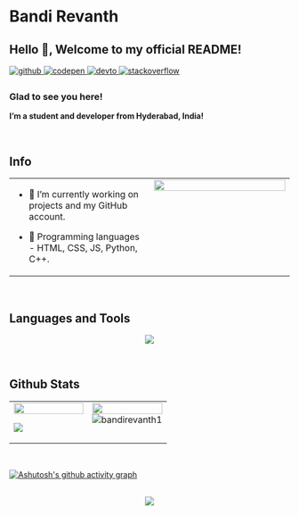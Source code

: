 # Bandi Revanth
## Hello 👋, Welcome to my official README!
  

<a href="https://github.com/bandirevanth" target="_blank">
<img src=https://img.shields.io/badge/github-%2324292e.svg?&style=for-the-badge&logo=github&logoColor=white alt=github style="margin-bottom: 5px;" />
</a>
<a href="https://codepen.com/bandirevanth" target="_blank">
<img src=https://img.shields.io/badge/codepen-%23131417.svg?&style=for-the-badge&logo=codepen&logoColor=white alt=codepen style="margin-bottom: 5px;" />
</a>
<a href="https://dev.to/bandirevanth" target="_blank">
<img src=https://img.shields.io/badge/dev.to-%2308090A.svg?&style=for-the-badge&logo=dev.to&logoColor=white alt=devto style="margin-bottom: 5px;" />
</a>
<a href="https://stackoverflow.com/users/15611261/bandi-revanth" target="_blank">
<img src=https://img.shields.io/badge/stackoverflow-%23F28032.svg?&style=for-the-badge&logo=stackoverflow&logoColor=white alt=stackoverflow style="margin-bottom: 5px;" />
</a>

### Glad to see you here!  
**I’m a student and developer from Hyderabad, India!**  
  
<br/>  

## Info
<table><tr><td valign="top" width="50%">

- 🔭 I’m currently working on projects and my GitHub account.  
  

- 🌱 Programming languages - HTML, CSS, JS, Python, C++.  


</td><td valign="top" width="50%">

<div align="center">
<img src="https://rishavanand.github.io/static/images/greetings.gif" align="center" style="width: 100%" />
</div>

</td></tr></table>  

<br/>  


## Languages and Tools  
<div align="center">  
<p align="center">
  <a href="https://bandirevanth.com">
    <img src="https://skillicons.dev/icons?i=github,html,css,js,nodejs,py,stackoverflow,vscode" />
  </a>
</p>
</div>  

<br/>  


## Github Stats  
<table><tr><td valign="top" width="50%">

<div align="center"><img src="https://github-readme-stats.vercel.app/api?username=bandirevanth1&show_icons=true&count_private=true&hide_border=true" align="center" style="width: 100%" /></div>
<p><img align="center" src="https://github-profile-summary-cards.vercel.app/api/cards/profile-details?username=bandirevanth1&theme=github" /></p>


</td><td valign="top" width="50%">

<img src="https://github-readme-stats.vercel.app/api/top-langs/?username=bandirevanth1&hide_border=true&layout=compact" align="left" style="width: 100%" />

<p><img align="center" src="https://github-readme-streak-stats.herokuapp.com/?user=bandirevanth1&" alt="bandirevanth1" /></p>

</td></tr></table>  

<br/>  

  [![Ashutosh's github activity graph](https://activity-graph.herokuapp.com/graph?username=bandirevanth1&bg_color=000000&color=529e4c&line=ffffff&point=ff0000&area=true&hide_border=true)](https://github.com/ashutosh00710/github-readme-activity-graph)


<br/>  

<div align="center">
<img src="https://komarev.com/ghpvc/?username=bandirevanth1&&style=flat-square" align="center" />
</div>  
  

<br/>
